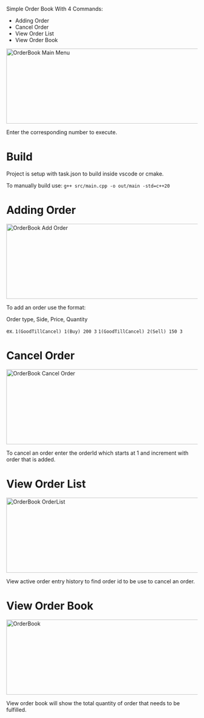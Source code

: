 Simple Order Book With 4 Commands:

- Adding Order
- Cancel Order
- View Order List
- View Order Book

<img width="617" height="197" alt="OrderBook Main Menu" src="https://github.com/user-attachments/assets/82383215-694f-400e-9956-a360d15d5b72" />

Enter the corresponding number to execute.

# Build
Project is setup with task.json to build inside vscode or cmake.

To manually build use:
`g++ src/main.cpp -o out/main -std=c++20`

# Adding Order
<img width="617" height="197" alt="OrderBook Add Order" src="https://github.com/user-attachments/assets/e0da2f21-12fa-4948-b400-687b0a3361c4" />

To add an order use the format:

Order type, Side, Price, Quantity

ex. `1(GoodTillCancel) 1(Buy) 200 3` `1(GoodTillCancel) 2(Sell) 150 3`

# Cancel Order
<img width="617" height="197" alt="OrderBook Cancel Order" src="https://github.com/user-attachments/assets/07a9b743-e43c-4400-aa14-0d1b33f2a839" />

To cancel an order enter the orderId which starts at 1 and increment with order that is added.

# View Order List
<img width="617" height="197" alt="OrderBook OrderList" src="https://github.com/user-attachments/assets/365443f2-f849-4328-b19b-f58b70bcb0f6" />

View active order entry history to find order id to be use to cancel an order.

# View Order Book
<img width="617" height="197" alt="OrderBook" src="https://github.com/user-attachments/assets/678d54c6-cba9-453c-a78d-49ae3994aae6" />

View order book will show the total quantity of order that needs to be fulfilled.
